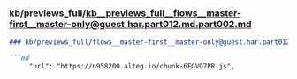 ### kb/previews_full/kb__previews_full__flows__master-first__master-only@guest.har.part012.md.part002.md

```md
### kb/previews_full/flows__master-first__master-only@guest.har.part012.md (part 002)

```md
     "url": "https://n958200.alteg.io/chunk-6FGVQ7PR.js",
       
```

```

```
